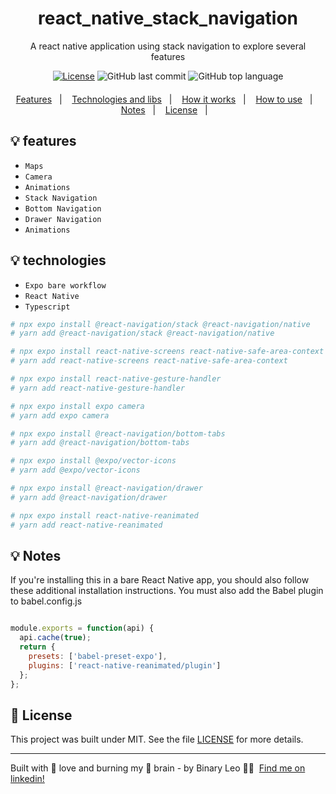 <div align="center" style="margin: 20px; text-align: center">

   # react_native_stack_navigation

  <p>A react native application using stack navigation to explore several features</p>
 
  [![License](http://img.shields.io/:license-mit-blue.svg?style=flat-square)](https://github.com/BinaryLeo/react_native_stack_navigation/blob/main/LICENSE)
  ![GitHub last commit](https://img.shields.io/github/last-commit/BinaryLeo/react_native_stack_navigation?style=flat-square)
  ![GitHub top language](https://img.shields.io/github/languages/top/BinaryLeo/react_native_stack_navigation?style=flat-square)
 
</div>
<p align="center">
  <a href="#-features">Features</a>&nbsp;&nbsp;&nbsp;|&nbsp;&nbsp;&nbsp;
  <a href="#-technologies">Technologies and libs</a>&nbsp;&nbsp;&nbsp;|&nbsp;&nbsp;&nbsp;
  <a href="#-how-it-works">How it works</a>&nbsp;&nbsp;&nbsp;|&nbsp;&nbsp;&nbsp;
  <a href="#-how-to-use">How to use</a>&nbsp;&nbsp;&nbsp;|&nbsp;&nbsp;&nbsp;
  <a href="#-notes">Notes</a>&nbsp;&nbsp;&nbsp;|&nbsp;&nbsp;&nbsp;
  <a href="#-license">License</a>&nbsp;&nbsp;&nbsp;|&nbsp;&nbsp;&nbsp;

</p>





## 💡 features

- ``Maps``
- ``Camera``
- ``Animations``
- ``Stack Navigation``
- ``Bottom Navigation``
- ``Drawer Navigation``
- ``Animations``

## 💡 technologies

- ``Expo bare workflow``
- ``React Native``
- ``Typescript``

```bash
# npx expo install @react-navigation/stack @react-navigation/native
# yarn add @react-navigation/stack @react-navigation/native

# npx expo install react-native-screens react-native-safe-area-context
# yarn add react-native-screens react-native-safe-area-context

# npx expo install react-native-gesture-handler
# yarn add react-native-gesture-handler

# npx expo install expo camera
# yarn add expo camera

# npx expo install @react-navigation/bottom-tabs
# yarn add @react-navigation/bottom-tabs

# npx expo install @expo/vector-icons
# yarn add @expo/vector-icons

# npx expo install @react-navigation/drawer
# yarn add @react-navigation/drawer

# npx expo install react-native-reanimated
# yarn add react-native-reanimated


```

## 💡 Notes
If you're installing this in a bare React Native app, you should also follow these additional installation instructions.
You must also add the Babel plugin to babel.config.js

``` javascript

module.exports = function(api) {
  api.cache(true);
  return {
    presets: ['babel-preset-expo'],
    plugins: ['react-native-reanimated/plugin']
  };
};

```

## 📄 License

This project was built under MIT. See the file [LICENSE](LICENSE) for more details.

---


Built with 💖 love and burning my 🧠 brain - by Binary Leo 👋🏻 &nbsp;[Find me on linkedin!](https://www.linkedin.com/in/leonardo-moura-92b513209/)
